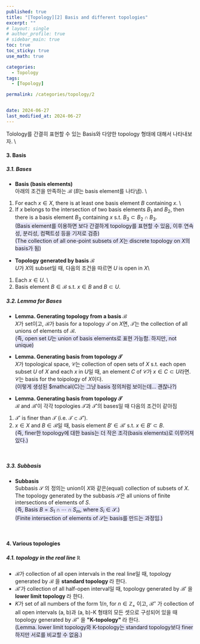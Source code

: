 ```yaml
---
published: true
title: "[Topology][2] Basis and different topologies"
excerpt: ""
# layout: single
# author_profile: true
# sidebar_main: true
toc: true
toc_sticky: true
use_math: true

categories:
  - Topology
tags:
  - [Topology]

permalink: /categories/topology/2


date: 2024-06-27
last_modified_at: 2024-06-27
---
```


Tolology를 간결히 표현할 수 있는 Basis와 다양한 topology 형태에 대해서 나타내보자. \\
<br />

#### 3. Basis
##### 3.1. Bases

- <b>Basis (basis elements) </b> \
아래의 조건을 만족하는 $\mathcal{B}$ ($B$는 basis element를 나타냄). \
1) For each $x\in X$, there is at least one basis element $B$ containing $x$. \
2) If $x$ belongs to the intersection of two basis elements $B_1$ and $B_2$, then there is a basis element $B_3$ containing $x$ s.t. $B_3 \subset B_2 \cap B_3$.  
<span style="background-color:#E6E6FA"> (Basis element를 이용하면 보다 간결하게 topology를 표현할 수 있음, 이후 연속성, 분리성, 컴팩트성 등을 기저로 검증) </span>  
<span style="background-color:#E6E6FA"> (The collection of all one-point subsets of $X$는 discrete topology on $X$의 basis가 됨) </span> 



- <b> Topology generated by basis $\mathcal{B}$ </b> \
$U$가 $X$의 subset일 때, 다음의 조건을 따르면 $U$ is open in $X$\
1) Each $x\in U$. \
2) Basis element $B\in\mathcal{B}$ s.t. $x \in B$ and $B \subset U$. 

##### 3.2. Lemma for Bases 
-  <b> Lemma. Generating topology from a basis $\mathcal{B}$ </b>  
$X$가 set이고, $\mathcal{B}$가 basis for a topology $\mathcal{T}$ on $X$면, $\mathcal{T}$는 the collection of all unions of elements of $\mathcal{B}$.  
<span style="background-color:#E6E6FA"> (즉, open set $U$는 union of basis elements로 표현 가능함. 하지만, not unique) </span>  

- <b> Lemma. Generating basis from topology $\mathcal{T}$ </b>  
$X$가 topological space, $\mathcal{C}$는 collection of open sets of $X$ s.t. each open subset $U$ of $X$ and each $x$ in $U$일 때, an element $C$ of $\mathcal{C}$가 $x\in C \subset U$라면. $\mathcal{C}$는 basis for the toipology of $X$이다.  
<span style="background-color:#E6E6FA"> (이렇게 생성된 $mathcal{C}는 그냥 basis 정의처럼 보이는데... 괜찮나?) </span> 

- <b> Lemma. Generating basis from topology $\mathcal{T}$ </b>  
$\mathcal{B}$ and $\mathcal{B}'$이 각각 topologies $\mathcal{T}$과 $\mathcal{T}'$의 bases일 때 다음의 조건이 같아짐  
1) $\mathcal{T}'$ is finer than $\mathcal{T}$ (i.e. $\mathcal{T} \subset \mathcal{T}'$).   
2) $x\in X$ and $B \in \mathcal{B}$일 때, basis element $B' \in \mathcal{B}'$ s.t. $x\in B' \subset B$.  
<span style="background-color:#E6E6FA"> (즉, finer한 topology에 대한 basis는 더 작은 조각(basis elements)로 이루어져 있다.) </span> 


<!-- <img src="/assets/images/posts_img/topology/2.3.Basis.png" height="1000px" width="500px"> -->

<br />

##### 3.3. Subbasis
- <b> Subbasis </b> \
Subbasis $\mathcal{S}$ 의 정의는 union이 $X$와 같은(equal) collection of subsets of $X$. The topology generated by the subbasis $\mathcal{S}$은 all unions of finite intersections of elements of $S$.  
<span style="background-color:#E6E6FA"> (즉, Basis $B=S_1 \cap \cdots \cap S_m$, where $S_i \in \mathcal{S}$.) </span>  \
<span style="background-color:#E6E6FA"> (Finite intersection of elements of $\mathcal{S}$는 basis를 만드는 과정임.) </span>  

<br />


#### 4. Various topologies

##### 4.1. topology in the real line $\mathbb{R}$

- $\mathcal{B}$가 collection of all open intervals in the real line일 때, topology generated by $\mathcal{B}$ 을 <b> standard topology </b> 라 한다.  
- $\mathcal{B}'$가 collection of all half-open interval일 때, topology generated by $\mathcal{B}'$ 을 <b> lower limit topology </b> 라 한다.  
- $K$가 set of all numbers of the form $1/n$, for $n\in\mathbb{Z}_+$ 이고, $\mathcal{B}''$ 가 collection of all open intervals (a, b)과 (a, b)-K 형태의 모든 셋으로 구성되어 있을 때 topology generated by $\mathcal{B}''$ 을 <b> "K-topology" </b> 라 한다.  
<span style="background-color:#E6E6FA"> (Lemma. lower limit topology와 K-topology는 standard topology보다 finer하지만 서로를 비교할 수 없음.) </span> 
